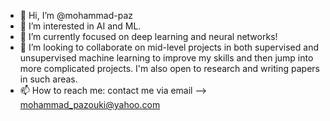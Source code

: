 - 👋 Hi, I’m @mohammad-paz
- 👀 I’m interested in AI and ML.
- 🌱 I’m currently focused on deep learning and neural networks!
- 💞️ I’m looking to collaborate on mid-level projects in both supervised and unsupervised machine learning to improve my skills and
     then jump into more complicated projects. I'm also open to research and writing papers in such areas.
- 📫 How to reach me: contact me via email --> mohammad_pazouki@yahoo.com

<!---
mohammad-paz/mohammad-paz is a ✨ special ✨ repository because its `README.md` (this file) appears on your GitHub profile.
You can click the Preview link to take a look at your changes.
--->
